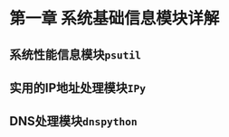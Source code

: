 第一章 系统基础信息模块详解
=========================
## 系统性能信息模块`psutil`


## 实用的IP地址处理模块`IPy`


## DNS处理模块`dnspython`

